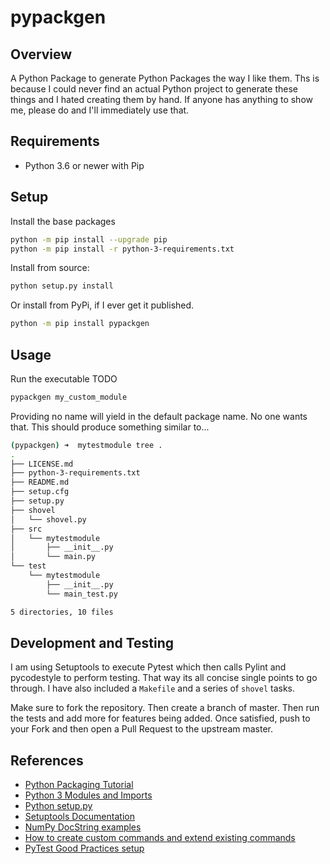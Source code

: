 # pypackgen

## Overview

A Python Package to generate Python Packages the way I like them. Ths is because
I could never find an actual Python project to generate these things and I hated
creating them by hand. If anyone has anything to show me, please do and I'll
immediately use that.

## Requirements

* Python 3.6 or newer with Pip

## Setup

Install the base packages

```bash
python -m pip install --upgrade pip
python -m pip install -r python-3-requirements.txt
```

Install from source:

```bash
python setup.py install
```

Or install from PyPi, if I ever get it published.

```bash
python -m pip install pypackgen
```

## Usage

Run the executable TODO

```bash
pypackgen my_custom_module
```

Providing no name will yield in the default package name. No one wants that. This should produce something similar to...

```bash
(pypackgen) ➜  mytestmodule tree .
.
├── LICENSE.md
├── python-3-requirements.txt
├── README.md
├── setup.cfg
├── setup.py
├── shovel
│   └── shovel.py
├── src
│   └── mytestmodule
│       ├── __init__.py
│       └── main.py
└── test
    └── mytestmodule
        ├── __init__.py
        └── main_test.py

5 directories, 10 files
```

## Development and Testing

I am using Setuptools to execute Pytest which then calls Pylint and pycodestyle
to perform testing. That way its all concise single points to go through. I
have also included a `Makefile` and a series of `shovel` tasks.

Make sure to fork the repository. Then create a branch of master. Then run the
tests and add more for features being added. Once satisfied, push to your Fork
and then open a Pull Request to the upstream master.

## References

* [Python Packaging Tutorial](https://packaging.python.org/tutorials/packaging-projects/)
* [Python 3 Modules and Imports](https://docs.python.org/3/tutorial/modules.html#packages)
* [Python setup.py](https://docs.python.org/3/distutils/setupscript.html)
* [Setuptools Documentation](https://setuptools.readthedocs.io/en/latest/setuptools.html)
* [NumPy DocString examples](https://sphinxcontrib-napoleon.readthedocs.io/en/latest/example_numpy.html)
* [How to create custom commands and extend existing commands](https://jichu4n.com/posts/how-to-add-custom-build-steps-and-commands-to-setuppy/)
* [PyTest Good Practices setup](http://doc.pytest.org/en/latest/goodpractices.html)
